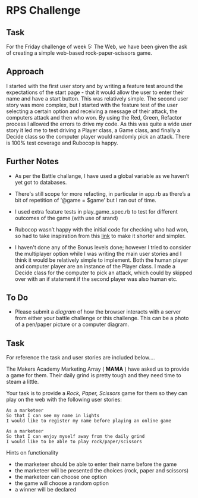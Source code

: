 # RPS Challenge

## Task

For the Friday challenge of week 5: The Web, we have been given the ask of creating a simple web-based rock-paper-scissors game. 

## Approach

I started with the first user story and by writing a feature test around the expectations of the start page - that it would allow the user to enter their name and have a start button. This was relatively simple. The second user story was more complex, but I started with the feature test of the user selecting a certain option and receiving a message of their attack, the computers attack and then who won. By using the Red, Green, Refactor process I allowed the errors to drive my code. As this was quite a wide user story it led me to test driving a Player class, a Game class, and finally a Decide class so the computer player would randomly pick an attack. There is 100% test coverage and Rubocop is happy.

## Further Notes

* As per the Battle challange, I have used a global variable as we haven’t yet got to databases.

* There's still scope for more refacting, in particular in app.rb as there’s a bit of repetition of ‘@game = $game’ but I ran out of time.

* I used extra feature tests in play_game_spec.rb to test for different outcomes of the game (with use of srand)

* Rubocop wasn’t happy with the initial code for checking who had won, so had to take inspiration from this [link](https://codereview.stackexchange.com/questions/179782/lets-play-rock-paper-scissors-with-ruby) to make it shorter and simpler. 

* I haven't done any of the Bonus levels done; however I tried to consider the multiplayer option while I was writing the main user stories and I think it would be relatively simple to implement. Both the human player and computer player are an instance of the Player class. I made a Decide class for the computer to pick an attack, which could by skipped over with an if statement if the second player was also human etc.

## To Do
* Please submit a _diagram_ of how the browser interacts with a server from either your battle challenge or this challenge. This can be a photo of a pen/paper picture or a computer diagram.


## Task

For reference the task and user stories are included below....

The Makers Academy Marketing Array ( **MAMA** ) have asked us to provide a game for them. Their daily grind is pretty tough and they need time to steam a little.

Your task is to provide a _Rock, Paper, Scissors_ game for them so they can play on the web with the following user stories:

```
As a marketeer
So that I can see my name in lights
I would like to register my name before playing an online game

As a marketeer
So that I can enjoy myself away from the daily grind
I would like to be able to play rock/paper/scissors
```

Hints on functionality

- the marketeer should be able to enter their name before the game
- the marketeer will be presented the choices (rock, paper and scissors)
- the marketeer can choose one option
- the game will choose a random option
- a winner will be declared
